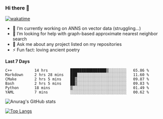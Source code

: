 ### Hi there 👋

[![wakatime](https://wakatime.com/badge/user/8906da98-c623-4aff-ac00-99cb42e09b38.svg)](https://wakatime.com/@8906da98-c623-4aff-ac00-99cb42e09b38)

- 🔭 I’m currently working on ANNS on vector data (struggling...)
- 🤔 I’m looking for help with graph-based approximate nearest neighbor search
- 💬 Ask me about any project listed on my repositories
- ⚡ Fun fact: loving ancient poetry


**Last 7 Days**
<!--START_SECTION:waka-->

```text
C++          14 hrs          ████████████████▒░░░░░░░░   65.86 %
Markdown     2 hrs 28 mins   ███░░░░░░░░░░░░░░░░░░░░░░   11.60 %
CMake        2 hrs 5 mins    ██▒░░░░░░░░░░░░░░░░░░░░░░   09.87 %
Bash         2 hrs 5 mins    ██▒░░░░░░░░░░░░░░░░░░░░░░   09.83 %
Python       18 mins         ▒░░░░░░░░░░░░░░░░░░░░░░░░   01.49 %
YAML         7 mins          ░░░░░░░░░░░░░░░░░░░░░░░░░   00.62 %
```

<!--END_SECTION:waka-->

![Anurag's GitHub stats](https://github-readme-stats.vercel.app/api?username=matchyc&count_private=true&show_icons=true&theme=vue)

[![Top Langs](https://github-readme-stats.vercel.app/api/top-langs/?username=matchyc&langs_count=4&&hide=perl,raku,html,javascript,shell,roff,prolog)](https://github.com/anuraghazra/github-readme-stats)
